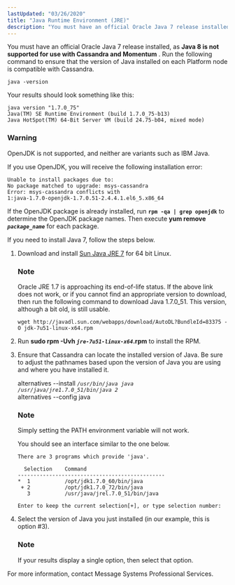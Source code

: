 ```yaml
---
lastUpdated: "03/26/2020"
title: "Java Runtime Environment (JRE)"
description: "You must have an official Oracle Java 7 release installed as Java 8 is not supported for use with Cassandra and Momentum Run the following command to ensure that the version of Java installed on each Platform node is compatible with Cassandra Your results should look something like this Open..."
---
```


<a name="idp450192"></a> 

You must have an official Oracle Java 7 release installed, as **Java 8 is not supported for use with Cassandra and Momentum** . Run the following command to ensure that the version of Java installed on each Platform node is compatible with Cassandra.

`java -version`

Your results should look something like this:

```
java version "1.7.0_75"
Java(TM) SE Runtime Environment (build 1.7.0_75-b13)
Java HotSpot(TM) 64-Bit Server VM (build 24.75-b04, mixed mode)
```

### Warning

OpenJDK is not supported, and neither are variants such as IBM Java.

If you use OpenJDK, you will receive the following installation error:

```
Unable to install packages due to:
No package matched to upgrade: msys-cassandra
Error: msys-cassandra conflicts with 
1:java-1.7.0-openjdk-1.7.0.51-2.4.4.1.el6_5.x86_64
```

If the OpenJDK package is already installed, run **`rpm -qa | grep openjdk`**                     to determine the OpenJDK package names. Then execute **yum remove *`package_name`***                         for each package.

If you need to install Java 7, follow the steps below.

1.  Download and install [Sun Java JRE 7](http://www.oracle.com/technetwork/java/javase/downloads/java-archive-downloads-javase7-521261.html#jre-7u80-oth-JPR) for 64 bit Linux.

    ### Note

    Oracle JRE 1.7 is approaching its end-of-life status. If the above link does not work, or if you cannot find an appropriate version to download, then run the following command to download Java 1.7.0_51\. This version, although a bit old, is still usable.

    `wget http://javadl.sun.com/webapps/download/AutoDL?BundleId=83375 -O jdk-7u51-linux-x64.rpm`
2.  Run **sudo rpm -Uvh *`jre-7u51-linux-x64`*.rpm**                                     to install the RPM.

3.  Ensure that Cassandra can locate the installed version of Java. Be sure to adjust the pathnames based upon the version of Java you are using and where you have installed it.

    alternatives --install *`/usr/bin/java java /usr/java/jre1.7.0_51/bin/java 2`*                                       
    alternatives --config java
    ### Note

    Simply setting the PATH environment variable will not work.

    You should see an interface similar to the one below.

    ```
    There are 3 programs which provide 'java'.

      Selection    Command
    -----------------------------------------------
    *  1           /opt/jdk1.7.0_60/bin/java
     + 2           /opt/jdk1.7.0_72/bin/java
       3           /usr/java/jrel.7.0_51/bin/java

    Enter to keep the current selection[+], or type selection number:
    ```

4.  Select the version of Java you just installed (in our example, this is option #3).

    ### Note

    If your results display a single option, then select that option.

For more information, contact Message Systems Professional Services.